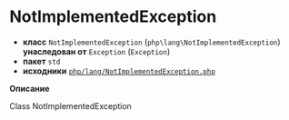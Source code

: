 # NotImplementedException

- **класс** `NotImplementedException` (`php\lang\NotImplementedException`) **унаследован от** `Exception` (`Exception`)
- **пакет** `std`
- **исходники** [`php/lang/NotImplementedException.php`](./src/main/resources/JPHP-INF/sdk/php/lang/NotImplementedException.php)

**Описание**

Class NotImplementedException